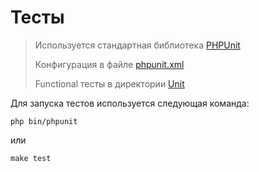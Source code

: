 # Тесты

> Используется стандартная библиотека [PHPUnit](https://phpunit.de/index.html)
> 
> Конфигурация в файле [phpunit.xml](../phpunit.xml)
> 
> Functional тесты в директории [Unit](../tests/Functional)

Для запуска тестов используется следующая команда:

```shell
php bin/phpunit
```

или

```shell
make test
```
